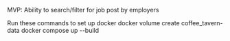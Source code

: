 MVP: Ability to search/filter for job post by employers

Run these commands to set up docker
 docker volume create coffee_tavern-data
 docker compose up --build
